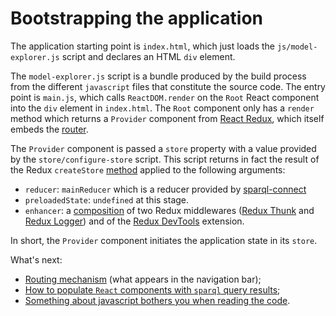 # Bootstrapping the application

The application starting point is `index.html`, which just loads the `js/model-explorer.js` script and declares an HTML `div` element.

The `model-explorer.js` script is a bundle produced by the build process from the different `javascript` files that constitute the source code. The entry point is `main.js`, which calls `ReactDOM.render` on the `Root` React component into the `div` element in `index.html`. The `Root` component only has a `render` method which returns a `Provider` component from [React Redux](https://github.com/reactjs/react-redux), which itself embeds the [router](https://github.com/ReactTraining/react-router).

The `Provider` component is passed a `store` property with a value provided by the `store/configure-store` script. This script returns in fact the result of the Redux `createStore` [method](https://github.com/reactjs/redux/blob/master/docs/api/createStore.md) applied to the following arguments:

* `reducer`: `mainReducer` which is a reducer provided by [sparql-connect](https://github.com/noknot/sparql-connect)
* `preloadedState`: `undefined` at this stage.
* `enhancer`: a [composition](https://github.com/reactjs/redux/blob/master/docs/api/compose.md) of two Redux middlewares ([Redux Thunk](https://github.com/gaearon/redux-thunk) and [Redux Logger](https://github.com/evgenyrodionov/redux-logger)) and of the [Redux DevTools](https://github.com/zalmoxisus/redux-devtools-extension) extension.

In short, the `Provider` component initiates the application state in its `store`.

What's next:
- [Routing mechanism](./routes.md) (what appears in the navigation bar);
- [How to populate `React` components with `sparql` query results](./sparql.md);
- [Something about javascript bothers you when reading the code](./javascript.md).